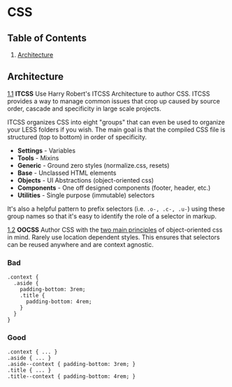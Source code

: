 # CSS

## Table of Contents
1. [Architecture](#architecture)

## Architecture
<a name="itcss"></a><a name="1.1"></a>
 [1.1](#itcss) **ITCSS**
Use Harry Robert's ITCSS Architecture to author CSS. ITCSS provides a way to manage common issues that crop up caused by source order, cascade and specificity in large scale projects.

ITCSS organizes CSS into eight "groups" that can even be used to organize your LESS folders if you wish. The main goal is that the compiled CSS file is structured (top to bottom) in order of specificity.

- **Settings** - Variables
- **Tools** - Mixins
- **Generic** - Ground zero styles (normalize.css, resets)
- **Base** - Unclassed HTML elements
- **Objects** - UI Abstractions (object-oriented css)
- **Components** - One off designed components (footer, header, etc.)
- **Utilities** - Single purpose (immutable) selectors

It's also a helpful pattern to prefix selectors (i.e. `.o-, .c-, .u-`) using these group names so that it's easy to identify the role of a selector in markup.

<a name="oocss"></a><a name="1.2"></a>
[1.2](#itcss) **OOCSS**
Author CSS with the [two main principles](https://github.com/stubbornella/oocss/wiki#two-main-principles-of-oocss) of object-oriented css in mind. Rarely use location dependent styles. This ensures that selectors can be reused anywhere and are context agnostic.

### Bad
```less
.context {
  .aside {
    padding-bottom: 3rem;
    .title {
      padding-bottom: 4rem;
    }
  }
}
```

### Good
```less
.context { ... }
.aside { ... }
.aside--context { padding-bottom: 3rem; }
.title { ... }
.title--context { padding-bottom: 4rem; }
```
